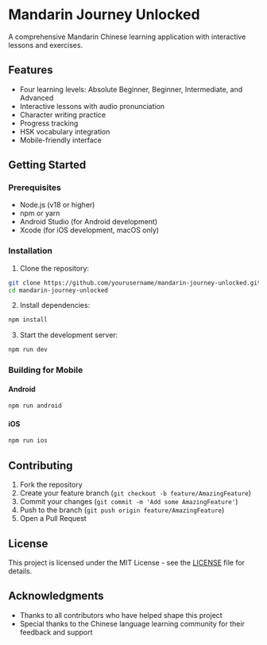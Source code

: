 # Mandarin Journey Unlocked

A comprehensive Mandarin Chinese learning application with interactive lessons and exercises.

## Features

- Four learning levels: Absolute Beginner, Beginner, Intermediate, and Advanced
- Interactive lessons with audio pronunciation
- Character writing practice
- Progress tracking
- HSK vocabulary integration
- Mobile-friendly interface

## Getting Started

### Prerequisites

- Node.js (v18 or higher)
- npm or yarn
- Android Studio (for Android development)
- Xcode (for iOS development, macOS only)

### Installation

1. Clone the repository:
```bash
git clone https://github.com/yourusername/mandarin-journey-unlocked.git
cd mandarin-journey-unlocked
```

2. Install dependencies:
```bash
npm install
```

3. Start the development server:
```bash
npm run dev
```

### Building for Mobile

#### Android
```bash
npm run android
```

#### iOS
```bash
npm run ios
```

## Contributing

1. Fork the repository
2. Create your feature branch (`git checkout -b feature/AmazingFeature`)
3. Commit your changes (`git commit -m 'Add some AmazingFeature'`)
4. Push to the branch (`git push origin feature/AmazingFeature`)
5. Open a Pull Request

## License

This project is licensed under the MIT License - see the [LICENSE](LICENSE) file for details.

## Acknowledgments

- Thanks to all contributors who have helped shape this project
- Special thanks to the Chinese language learning community for their feedback and support
